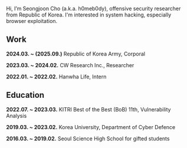 Hi, I’m Seongjoon Cho (a.k.a. h0meb0dy), offensive security researcher from Republic of Korea. I'm interested in system hacking, especially browser exploitation.

## Work

**2024.03. ~ (2025.09.)** Republic of Korea Army, Corporal

**2023.03. ~ 2024.02.** CW Research Inc., Researcher

**2022.01. ~ 2022.02.** Hanwha Life, Intern

## Education

**2022.07. ~ 2023.03.** KITRI Best of the Best (BoB) 11th, Vulnerability Analysis

**2019.03. ~ 2023.02.** Korea University, Department of Cyber Defence

**2016.03. ~ 2019.02.** Seoul Science High School for gifted students
